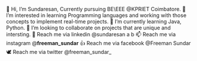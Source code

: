 👋 Hi, I’m Sundaresan, Currently pursuing BE\EEE @KPRIET Coimbatore.
👀 I’m interested in learning Programming languages and working with those concepts to implement real-time projects.
🌱 I’m currently learning Java, Python.
💞️ I’m looking to collaborate on projects that are unique and intersting.
🔗 Reach me via linkedin @sundaresan a b
📫 Reach me via instagram @__freeman_sundar__
👍 Reach me via facebook @Freeman Sundar
🕊️ Reach me via twitter @freeman_sundar_
